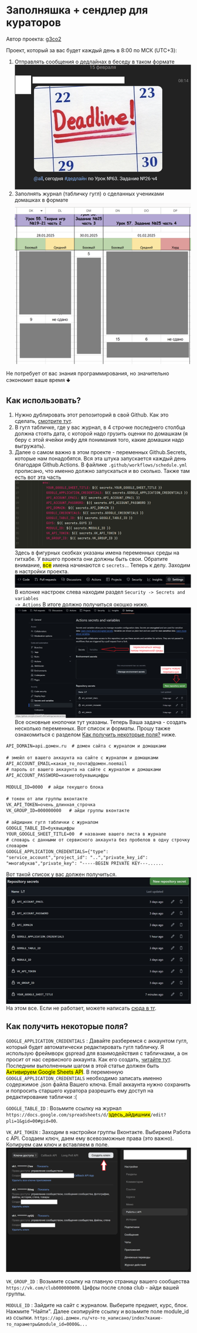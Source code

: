 # Заполняшка + сендлер для кураторов
Автор проекта: [g3co2](https://github.com/g3co2/autoFLASH)

Проект, который за вас будет каждый день в 8:00 по МСК (UTC+3):
1. Отправлять сообщения о дедлайнах в беседу в таком формате![img.png](_images_for_readme/img_5.png)
2. Заполнять журнал (табличку гугл) о сделанных учениками домашках в формате ![img.png](_images_for_readme/img_6.png)

Не потребует от вас знания программирования, но значительно сэкономит ваше время 🢃
## Как использовать?
1. Нужно дублировать этот репозиторий в свой Github. Как это сделать, [смотрите тут](https://qna.habr.com/q/182561).
2. В гугл табличке, где у вас журнал, в 4 строчке последнего столбца должна стоять дата, с которой надо грузить оценки по домашкам (я беру с этой ячейки инфу для понимания того, какие домашки надо выгружать).
3. Далее о самом важно в этом проекте - переменных Github.Secrets, которые нам понадобятся. 
Вся эта штука запускается каждый день благодаря Github.Actions. В файлике
<code>.github/workflows/schedule.yml</code> прописано, что именно должно 
запускаться и во сколько. Также там есть вот эта часть ![тут картинка](_images_for_readme/img.png) 
Здесь в фигурных скобках указаны имена переменных среды на гитхабе. У вашего проекта они должны быть свои. 
Обратите внимание, <mark>все</mark> имена начинаются с <code>secrets.</code>.
Теперь к делу. Заходим в настройки проекта. ![тут картинка](_images_for_readme/img2.png) В колонке настроек слева находим раздел <code>Security -> Secrets and variables -> Actions</code> В итоге должно получиться окошко ниже.
![img.png](_images_for_readme/img_1.png)
Все основные кнопочки тут указаны. Теперь Ваша задача - создать несколько переменных. Вот список и форматы. Прошу также ознакомиться с разделом [Как получить некоторые поля?](https://github.com/g3co2/autoFLASH/tree/master?tab=readme-ov-file#как-получить-некоторые-поля) ниже.
```dotenv
API_DOMAIN=api.домен.ru  # домен сайта с журналом и домашками

# эмейл от вашего аккаунта на сайте с журналом и домашками
API_ACCOUNT_EMAIL=какая_то_почта@домен.noemail
# пароль от вашего аккаунта на сайте с журналом и домашками
API_ACCOUNT_PASSWORD=какиетобуквыицифры

MODULE_ID=0000  # айди текущего блока

# токен от апи группы вконтакте
VK_API_TOKEN=очень_длинная_строчка
VK_GROUP_ID=000000000   # айди группы вконтакте

# айдишник гугл таблички с журналом
GOOGLE_TABLE_ID=буквыцифры
YOUR_GOOGLE_SHEET_TITLE=00  # название вашего листа в журнале
# словарь с данными от сервисного аккаунта без пробелов в одну строчку словарем
GOOGLE_APPLICATION_CREDENTIALS={"type": "service_account","project_id": "..","private_key_id": "многабукав","private_key": "-----BEGIN PRIVATE KEY---......
```
Вот такой список у вас должен получиться. ![img_1.png](_images_for_readme/img_3.png) На этом все. Если не работает, можете написать [сюда в тг](https://t.me/macarell).
## Как получить некоторые поля?
<code>GOOGLE_APPLICATION_CREDENTIALS</code>
: Давайте разберемся с аккаунтом гугл, который будет автоматически редактировать гугл табличку. Я использую фреймворк gspread для взаимодействия с табличками, а он просит от нас сервисного аккаунта. Как его создать, [читайте тут](https://habr.com/ru/articles/825404/). Последним выполненным шагом в этой статье должен быть <mark>Активируем Google Sheets API</mark>. 
В переменную <code>GOOGLE_APPLICATION_CREDENTIALS</code> необходимо записать именно содержимое .json файла Вашего ключа. 
Email аккаунта нужно сохранить и попросить старшего куратора разрешить ему доступ на редактирование таблички :(

<code>GOOGLE_TABLE_ID</code>
: Возьмите ссылку на журнал `https://docs.google.com/spreadsheets/d/`<mark>здесь_айдишник</mark>`/edit?pli=1&gid=00#gid=00`.

<code>VK_API_TOKEN</code>
: Заходим в настройки группы Вконтакте. Выбираем Работа с API. Создаем ключ, даем ему всевозможные права (это важно). Копируем сам ключ и вставляем в поле.  ![img.png](_images_for_readme/img_4.png)

<code>VK_GROUP_ID</code>
: Возьмите ссылку на главную страницу вашего сообщества `https://vk.com/club000000000`. Цифры после слова club - айди вашей группы.

<code>MODULE_ID</code>
: Зайдите на сайт с журналом. Выберите предмет, курс, блок. Нажмите "Найти". Далее скопируйте ссылку и возьмите поле module_id из ссылки.
`https://api.домен.ru/что-то_написано/index?какие-то_параметры&module_id=0000&...`